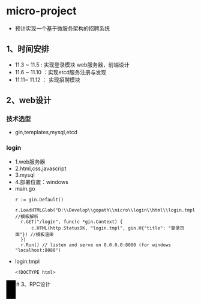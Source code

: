 # micro-project
* 预计实现一个基于微服务架构的招聘系统
## 1、时间安排
* 11.3 ~ 11.5 : 实现登录模块 web服务器，前端设计
* 11.6 ~ 11.10 ：实现etcd服务注册与发现
* 11.11~ 11.12 ： 实现招聘模块
## 2、web设计
### 技术选型
* gin,templates,mysql,etcd
### login
* 1.web服务器
* 2.html,css,javascript
* 3.mysql
* 4.部署位置：windows
* main.go
  ```
  r := gin.Default()
	r.LoadHTMLGlob("D:\\Develop\\gopath\\micro\\login\\html\\login.tmpl") //模板解析
	r.GET("/login", func(c *gin.Context) {
		c.HTML(http.StatusOK, "login.tmpl", gin.H{"title": "登录页面"}) //模板渲染
	})
	r.Run() // listen and serve on 0.0.0.0:8080 (for windows "localhost:8080")
  ```
* login.tmpl
  ```
  <!DOCTYPE html>
<html>
<head>
    <style>
        #character {
            width: 25px;
            height: 50px;
            background-color: black;
            position: absolute;
        }
    </style>
</head>
<body>
<div id="character"></div>
<script>
    var character = document.getElementById("character");

    document.addEventListener("click", function(event) {
        var targetX = event.pageX - (character.offsetWidth / 2);
        var targetY = event.pageY - (character.offsetHeight / 2);

        character.style.left = targetX + "px";
        character.style.top = targetY + "px";
    });
</script>
</body>
</html>
```
## 3、RPC设计
